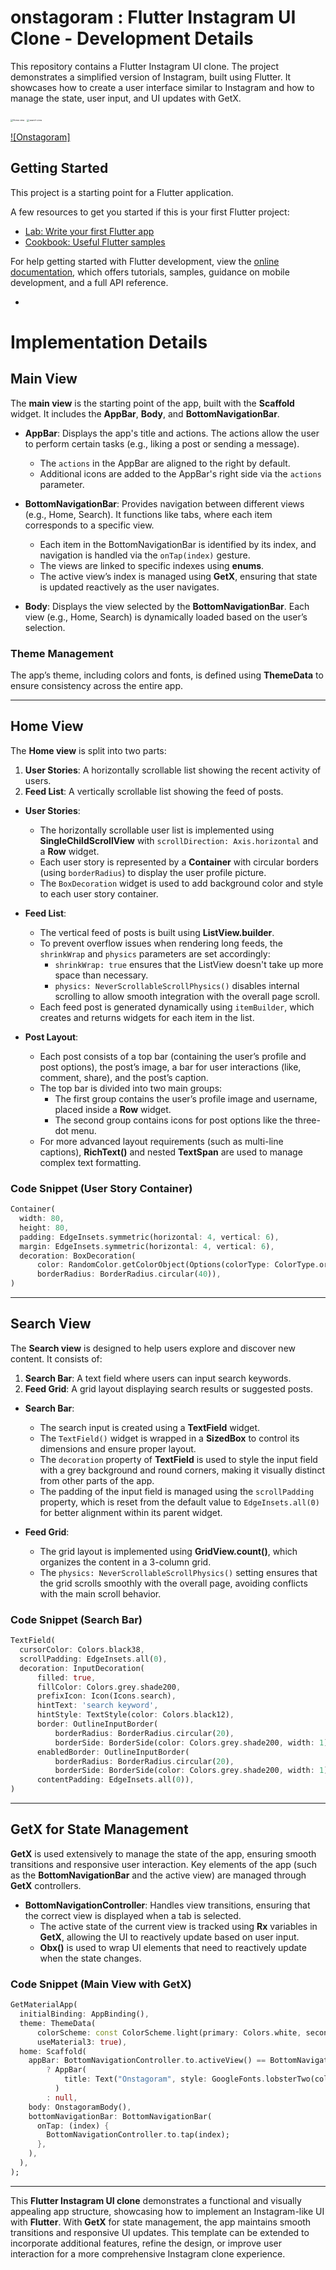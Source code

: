 # onstagoram :  Flutter Instagram UI Clone - Development Details

This repository contains a Flutter Instagram UI clone. The project demonstrates a simplified version of Instagram, built using Flutter. 
It showcases how to create a user interface similar to Instagram and how to manage the state, user input, and UI updates with GetX.

<img src="docs/capture-home.png" alt="Home view" style="zoom:25%;" /> <img src="docs/capture-search.png" alt="search view" style="zoom:25%;" />

[![Onstagoram]](https://www.youtube.com/shorts/kDk0tgzlYyc)

## Getting Started

This project is a starting point for a Flutter application.

A few resources to get you started if this is your first Flutter project:

- [Lab: Write your first Flutter app](https://docs.flutter.dev/get-started/codelab)
- [Cookbook: Useful Flutter samples](https://docs.flutter.dev/cookbook)

For help getting started with Flutter development, view the
[online documentation](https://docs.flutter.dev/), which offers tutorials,
samples, guidance on mobile development, and a full API reference.

-

# Implementation Details


## Main View

The **main view** is the starting point of the app, built with the **Scaffold** widget. It includes the **AppBar**, **Body**, and **BottomNavigationBar**.

- **AppBar**: Displays the app's title and actions. The actions allow the user to perform certain tasks (e.g., liking a post or sending a message).
    - The `actions` in the AppBar are aligned to the right by default.
    - Additional icons are added to the AppBar's right side via the `actions` parameter.

- **BottomNavigationBar**: Provides navigation between different views (e.g., Home, Search). It functions like tabs, where each item corresponds to a specific view.
    - Each item in the BottomNavigationBar is identified by its index, and navigation is handled via the `onTap(index)` gesture.
    - The views are linked to specific indexes using **enums**.
    - The active view’s index is managed using **GetX**, ensuring that state is updated reactively as the user navigates.

- **Body**: Displays the view selected by the **BottomNavigationBar**. Each view (e.g., Home, Search) is dynamically loaded based on the user’s selection.

### Theme Management

The app’s theme, including colors and fonts, is defined using **ThemeData** to ensure consistency across the entire app.

---

## Home View

The **Home view** is split into two parts:
1. **User Stories**: A horizontally scrollable list showing the recent activity of users.
2. **Feed List**: A vertically scrollable list showing the feed of posts.

- **User Stories**:
    - The horizontally scrollable user list is implemented using **SingleChildScrollView** with `scrollDirection: Axis.horizontal` and a **Row** widget.
    - Each user story is represented by a **Container** with circular borders (using `borderRadius`) to display the user profile picture.
    - The `BoxDecoration` widget is used to add background color and style to each user story container.

- **Feed List**:
    - The vertical feed of posts is built using **ListView.builder**.
    - To prevent overflow issues when rendering long feeds, the `shrinkWrap` and `physics` parameters are set accordingly:
        - `shrinkWrap: true` ensures that the ListView doesn't take up more space than necessary.
        - `physics: NeverScrollableScrollPhysics()` disables internal scrolling to allow smooth integration with the overall page scroll.
    - Each feed post is generated dynamically using `itemBuilder`, which creates and returns widgets for each item in the list.

- **Post Layout**:
    - Each post consists of a top bar (containing the user’s profile and post options), the post’s image, a bar for user interactions (like, comment, share), and the post’s caption.
    - The top bar is divided into two main groups:
        - The first group contains the user’s profile image and username, placed inside a **Row** widget.
        - The second group contains icons for post options like the three-dot menu.
    - For more advanced layout requirements (such as multi-line captions), **RichText()** and nested **TextSpan** are used to manage complex text formatting.

### Code Snippet (User Story Container)

```dart
Container(
  width: 80,
  height: 80,
  padding: EdgeInsets.symmetric(horizontal: 4, vertical: 6),
  margin: EdgeInsets.symmetric(horizontal: 4, vertical: 6),
  decoration: BoxDecoration(
      color: RandomColor.getColorObject(Options(colorType: ColorType.orange, luminosity: Luminosity.light)),
      borderRadius: BorderRadius.circular(40)),
)
```

---

## Search View

The **Search view** is designed to help users explore and discover new content. It consists of:

1. **Search Bar**: A text field where users can input search keywords.
2. **Feed Grid**: A grid layout displaying search results or suggested posts.

- **Search Bar**:
    - The search input is created using a **TextField** widget.
    - The `TextField()` widget is wrapped in a **SizedBox** to control its dimensions and ensure proper layout.
    - The `decoration` property of **TextField** is used to style the input field with a grey background and round corners, making it visually distinct from other parts of the app.
    - The padding of the input field is managed using the `scrollPadding` property, which is reset from the default value to `EdgeInsets.all(0)` for better alignment within its parent widget.

- **Feed Grid**:
    - The grid layout is implemented using **GridView.count()**, which organizes the content in a 3-column grid.
    - The `physics: NeverScrollableScrollPhysics()` setting ensures that the grid scrolls smoothly with the overall page, avoiding conflicts with the main scroll behavior.

### Code Snippet (Search Bar)

```dart
TextField(
  cursorColor: Colors.black38,
  scrollPadding: EdgeInsets.all(0),
  decoration: InputDecoration(
      filled: true,
      fillColor: Colors.grey.shade200,
      prefixIcon: Icon(Icons.search),
      hintText: 'search keyword',
      hintStyle: TextStyle(color: Colors.black12),
      border: OutlineInputBorder(
          borderRadius: BorderRadius.circular(20),
          borderSide: BorderSide(color: Colors.grey.shade200, width: 1)),
      enabledBorder: OutlineInputBorder(
          borderRadius: BorderRadius.circular(20),
          borderSide: BorderSide(color: Colors.grey.shade200, width: 1)),
      contentPadding: EdgeInsets.all(0)),
)
```

---

## GetX for State Management

**GetX** is used extensively to manage the state of the app, ensuring smooth transitions and responsive user interaction. Key elements of the app (such as the **BottomNavigationBar** and the active view) are managed through **GetX** controllers.

- **BottomNavigationController**: Handles view transitions, ensuring that the correct view is displayed when a tab is selected.
    - The active state of the current view is tracked using **Rx** variables in **GetX**, allowing the UI to reactively update based on user input.
    - **Obx()** is used to wrap UI elements that need to reactively update when the state changes.

### Code Snippet (Main View with GetX)

```dart
GetMaterialApp(
  initialBinding: AppBinding(),
  theme: ThemeData(
      colorScheme: const ColorScheme.light(primary: Colors.white, secondary: Colors.black),
      useMaterial3: true),
  home: Scaffold(
    appBar: BottomNavigationController.to.activeView() == BottomNavigation.home
        ? AppBar(
            title: Text("Onstagoram", style: GoogleFonts.lobsterTwo(color: Colors.black, fontSize: 24)),
          )
        : null,
    body: OnstagoramBody(),
    bottomNavigationBar: BottomNavigationBar(
      onTap: (index) {
        BottomNavigationController.to.tap(index);
      },
    ),
  ),
);
```

---


This **Flutter Instagram UI clone** demonstrates a functional and visually appealing app structure, showcasing how to implement an Instagram-like UI with **Flutter**. With **GetX** for state management, the app maintains smooth transitions and responsive UI updates. This template can be extended to incorporate additional features, refine the design, or improve user interaction for a more comprehensive Instagram clone experience.
